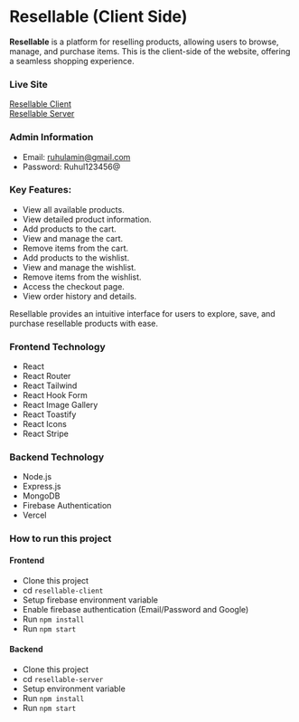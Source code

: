 # Resellable (Client Side)

**Resellable** is a platform for reselling products, allowing users to browse, manage, and purchase items. This is the client-side of the website, offering a seamless shopping experience.

### Live Site
[Resellable Client](https://resaller-80d96.web.app/) <br>
[Resellable Server](https://reseller-red.vercel.app/)

### Admin Information

- Email: ruhulamin@gmail.com
- Password: Ruhul123456@


### Key Features:
- View all available products.
- View detailed product information.
- Add products to the cart.
- View and manage the cart.
- Remove items from the cart.
- Add products to the wishlist.
- View and manage the wishlist.
- Remove items from the wishlist.
- Access the checkout page.
- View order history and details.

Resellable provides an intuitive interface for users to explore, save, and purchase resellable products with ease.


### Frontend Technology
- React
- React Router
- React Tailwind
- React Hook Form
- React Image Gallery
- React Toastify
- React Icons
- React Stripe


### Backend Technology
- Node.js
- Express.js
- MongoDB
- Firebase Authentication
- Vercel

### How to run this project

#### Frontend
- Clone this project
- cd `resellable-client` 
- Setup firebase environment variable
- Enable firebase authentication (Email/Password and Google)
- Run `npm install`
- Run `npm start`

#### Backend
- Clone this project
- cd `resellable-server`
- Setup environment variable
- Run `npm install`
- Run `npm start`
